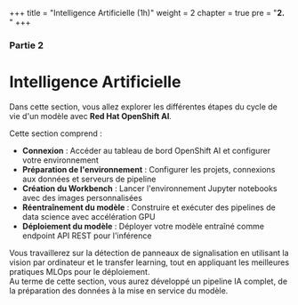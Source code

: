 +++
title = "Intelligence Artificielle (1h)"
weight = 2
chapter = true
pre = "<b>2. </b>"
+++

### Partie 2

# Intelligence Artificielle

Dans cette section, vous allez explorer les différentes étapes du cycle de vie d'un modèle avec **Red Hat OpenShift AI**.

Cette section comprend :
- **Connexion** : Accéder au tableau de bord OpenShift AI et configurer votre environnement
- **Préparation de l'environnement** : Configurer les projets, connexions aux données et serveurs de pipeline
- **Création du Workbench** : Lancer l'environnement Jupyter notebooks avec des images personnalisées
- **Réentraînement du modèle** : Construire et exécuter des pipelines de data science avec accélération GPU
- **Déploiement du modèle** : Déployer votre modèle entraîné comme endpoint API REST pour l'inférence

Vous travaillerez sur la détection de panneaux de signalisation en utilisant la vision par ordinateur et le transfer learning, tout en appliquant les meilleures pratiques MLOps pour le déploiement.  
Au terme de cette section, vous aurez développé un pipeline IA complet, de la préparation des données à la mise en service du modèle.
